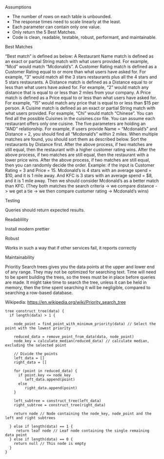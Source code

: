 Assumptions

- The number of rows on each table is unbounded.
- The response times need to scale linearly at the least.
- Each parameter can contain only one value.
- Only return the 5 Best Matches.
- Code is clean, readable, testable, robust, performant, and maintainable.

Best Matches

“Best match” is defined as below:
    A Restaurant Name match is defined as an exact or partial String match with what users provided. For example, “Mcd” would match “Mcdonald’s”.
    A Customer Rating match is defined as a Customer Rating equal to or more than what users have asked for. For example, “3” would match all the 3 stars restaurants plus all the 4 stars and 5 stars restaurants.
    A Distance match is defined as a Distance equal to or less than what users have asked for. For example, “2” would match any distance that is equal to or less than 2 miles from your company.
    A Price match is defined as a Price equal to or less than what users have asked for. For example, “15” would match any price that is equal to or less than $15 per person.
    A Cuisine match is defined as an exact or partial String match with what users provided. For example, “Chi” would match “Chinese”. You can find all the possible Cuisines in the cuisines.csv file. You can assume each restaurant offers only one cuisine.
    The five parameters are holding an “AND” relationship. For example, if users provide Name = “Mcdonald’s” and Distance = 2, you should find all “Mcdonald’s” within 2 miles.
    When multiple matches are found, you should sort them as described below.
        Sort the restaurants by Distance first.
        After the above process, if two matches are still equal, then the restaurant with a higher customer rating wins.
        After the above process, if two matches are still equal, then the restaurant with a lower price wins.
        After the above process, if two matches are still equal, then you can randomly decide the order.
            Example: if the input is Customer Rating = 3 and Price = 15. Mcdonald’s is 4 stars with an average spend = $10, and it is 1 mile away. And KFC is 3 stars with an average spend = $8, and it is 1 mile away. Then we should consider Mcdonald’s as a better match than KFC. (They both matches the search criteria -> we compare distance -> we get a tie -> we then compare customer rating -> Mcdonald’s wins)

Testing

Queries should return expected results.

Readablility

Install modern prettier

Robust

Works in such a way that if other services fail, it reports correctly

Maintainability


Prioritiy Search trees gives you the data points at the upper and lower end of any range. They may not be optimized for searching text. Time will need to be spent building the trees, so the trees must be in place before queries are made. It might take time to search the tree, unless it can be held in memory, then the time spent searching it will be negligible, compared to searching a row-based database.

Wikipedia: https://en.wikipedia.org/wiki/Priority_search_tree

```clang
tree construct_tree(data) {
  if length(data) > 1 {
  
    node_point = find_point_with_minimum_priority(data) // Select the point with the lowest priority
    
    reduced_data = remove_point_from_data(data, node_point)
    node_key = calculate_median(reduced_data) // calculate median, excluding the selected point
    
    // Divide the points 
    left_data = []
    right_data = []    
   
    for (point in reduced_data) {
      if point.key <= node_key
         left_data.append(point)
      else
         right_data.append(point)
    }

    left_subtree = construct_tree(left_data)
    right_subtree = construct_tree(right_data)

    return node // Node containing the node_key, node_point and the left and right subtrees

  } else if length(data) == 1 {
     return leaf node // Leaf node containing the single remaining data point
  } else if length(data) == 0 {
    return null // This node is empty
  }
}
```
